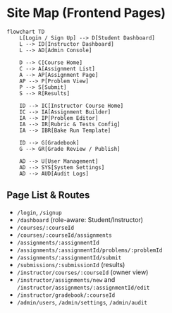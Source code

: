 
# Site Map (Frontend Pages)

```mermaid
flowchart TD
    L[Login / Sign Up] --> D[Student Dashboard]
    L --> ID[Instructor Dashboard]
    L --> AD[Admin Console]

    D --> C[Course Home]
    C --> A[Assignment List]
    A --> AP[Assignment Page]
    AP --> P[Problem View]
    P --> S[Submit]
    S --> R[Results]

    ID --> IC[Instructor Course Home]
    IC --> IA[Assignment Builder]
    IA --> IP[Problem Editor]
    IA --> IR[Rubric & Tests Config]
    IA --> IBR[Bake Run Template]

    ID --> G[Gradebook]
    G --> GR[Grade Review / Publish]

    AD --> U[User Management]
    AD --> SYS[System Settings]
    AD --> AUD[Audit Logs]
```
## Page List & Routes
- `/login`, `/signup`
- `/dashboard` (role-aware: Student/Instructor)
- `/courses/:courseId`
- `/courses/:courseId/assignments`
- `/assignments/:assignmentId`
- `/assignments/:assignmentId/problems/:problemId`
- `/assignments/:assignmentId/submit`
- `/submissions/:submissionId` (results)
- `/instructor/courses/:courseId` (owner view)
- `/instructor/assignments/new` and `/instructor/assignments/:assignmentId/edit`
- `/instructor/gradebook/:courseId`
- `/admin/users`, `/admin/settings`, `/admin/audit`
